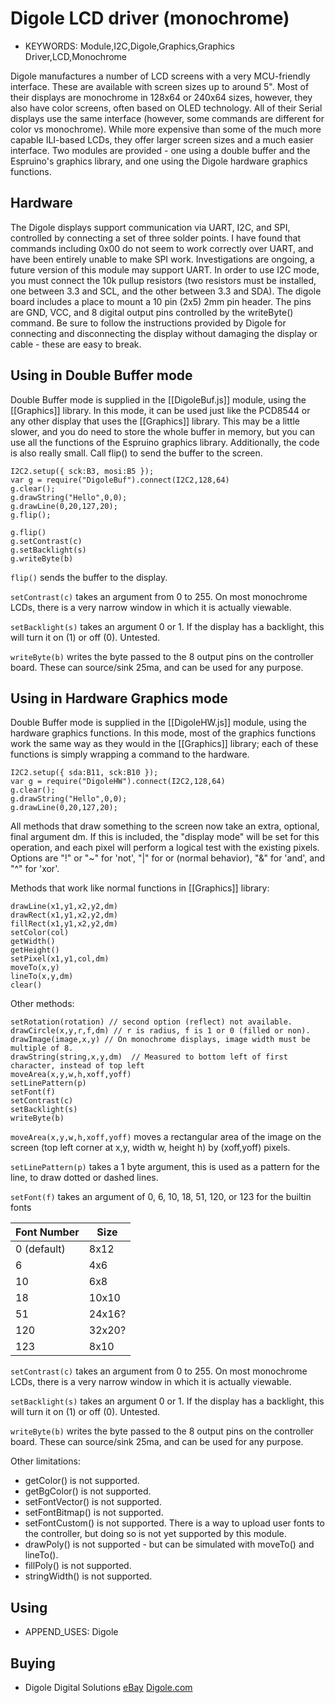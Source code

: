 <!--- Copyright (c) 2014 Spence Konde See the file LICENSE for copying permission. -->
Digole LCD driver (monochrome)
=======================

* KEYWORDS: Module,I2C,Digole,Graphics,Graphics Driver,LCD,Monochrome

Digole manufactures a number of LCD screens with a very MCU-friendly interface. These are available with screen sizes up to around 5". Most of their displays are monochrome in 128x64 or 240x64 sizes, however, they also have color screens, often based on OLED technology. All of their Serial displays use the same interface (however, some commands are different for color vs monochrome). While more expensive than some of the much more capable ILI-based LCDs, they offer larger screen sizes and a much easier interface. Two modules are provided - one using a double buffer and the Espruino's graphics library, and one using the Digole hardware graphics functions. 

Hardware
------------------

The Digole displays support communication via UART, I2C, and SPI, controlled by connecting a set of three solder points. I have found that commands including 0x00 do not seem to work correctly over UART, and have been entirely unable to make SPI work. Investigations are ongoing, a future version of this module may support UART. In order to use I2C mode, you must connect the 10k pullup resistors (two resistors must be installed, one between 3.3 and SCL, and the other between 3.3 and SDA). The digole board includes a place to mount a 10 pin (2x5) 2mm pin header. The pins are GND, VCC, and 8 digital output pins controlled by the writeByte() command. Be sure to follow the instructions provided by Digole for connecting and disconnecting the display without damaging the display or cable - these are easy to break. 


Using in Double Buffer mode
---------------------------

Double Buffer mode is supplied in the [[DigoleBuf.js]] module, using the [[Graphics]] library. In this mode, it can be used just like the PCD8544 or any other display that uses the [[Graphics]] library. This may be a little slower, and you do need to store the whole buffer in memory, but you can use all the functions of the Espruino graphics library. Additionally, the code is also really small. Call flip() to send the buffer to the screen.  

```
I2C2.setup({ sck:B3, mosi:B5 });
var g = require("DigoleBuf").connect(I2C2,128,64)
g.clear();
g.drawString("Hello",0,0);
g.drawLine(0,20,127,20);
g.flip();
```



```
g.flip()
g.setContrast(c)
g.setBacklight(s)
g.writeByte(b)
```

`flip()` sends the buffer to the display.

`setContrast(c)` takes an argument from 0 to 255. On most monochrome LCDs, there is a very narrow window in which it is actually viewable.

`setBacklight(s)` takes an argument 0 or 1. If the display has a backlight, this will turn it on (1) or off (0). Untested. 

`writeByte(b)` writes the byte passed to the 8 output pins on the controller board. These can source/sink 25ma, and can be used for any purpose.


Using in Hardware Graphics mode
---------------------------
Double Buffer mode is supplied in the [[DigoleHW.js]] module, using the hardware graphics functions. In this mode, most of the graphics functions work the same way as they would in the [[Graphics]] library; each of these functions is simply wrapping a command to the hardware. 


```
I2C2.setup({ sda:B11, sck:B10 });
var g = require("DigoleHW").connect(I2C2,128,64)
g.clear();
g.drawString("Hello",0,0);
g.drawLine(0,20,127,20);
```

All methods that draw something to the screen now take an extra, optional, final argument dm. If this is included, the "display mode" will be set for this operation, and each pixel will perform a logical test with the existing pixels. Options are "!" or "~" for 'not', "|" for or (normal behavior), "&" for 'and', and "^" for 'xor'. 


Methods that work like normal functions in [[Graphics]] library:

```
drawLine(x1,y1,x2,y2,dm)
drawRect(x1,y1,x2,y2,dm)
fillRect(x1,y1,x2,y2,dm)
setColor(col)
getWidth()
getHeight()
setPixel(x1,y1,col,dm)
moveTo(x,y)
lineTo(x,y,dm)
clear()
```

Other methods:

```
setRotation(rotation) // second option (reflect) not available. 
drawCircle(x,y,r,f,dm) // r is radius, f is 1 or 0 (filled or non). 
drawImage(image,x,y) // On monochrome displays, image width must be multiple of 8.
drawString(string,x,y,dm)  // Measured to bottom left of first character, instead of top left
moveArea(x,y,w,h,xoff,yoff)
setLinePattern(p)
setFont(f) 
setContrast(c) 
setBacklight(s) 
writeByte(b)
```

`moveArea(x,y,w,h,xoff,yoff)` moves a rectangular area of the image on the screen (top left corner at x,y, width w, height h) by (xoff,yoff) pixels.

`setLinePattern(p)` takes a 1 byte argument, this is used as a pattern for the line, to draw dotted or dashed lines.

`setFont(f)` takes an argument of 0, 6, 10, 18, 51, 120, or 123 for the builtin fonts
  
  | Font Number| Size |
  | ---------- | ---- |
  | 0 (default)| 8x12 |
  | 6          | 4x6  |
  | 10         | 6x8  |
  | 18         |10x10 |
  | 51         |24x16?| 
  | 120        |32x20?|
  | 123        | 8x10 |

`setContrast(c)` takes an argument from 0 to 255. On most monochrome LCDs, there is a very narrow window in which it is actually viewable.

`setBacklight(s)` takes an argument 0 or 1. If the display has a backlight, this will turn it on (1) or off (0). Untested. 

`writeByte(b)` writes the byte passed to the 8 output pins on the controller board. These can source/sink 25ma, and can be used for any purpose.

Other limitations:
* getColor() is not supported.
* getBgColor() is not supported.
* setFontVector() is not supported.
* setFontBitmap() is not supported.
* setFontCustom() is not supported. There is a way to upload user fonts to the controller, but doing so is not yet supported by this module.
* drawPoly() is not supported - but can be simulated with moveTo() and lineTo(). 
* fillPoly() is not supported.
* stringWidth() is not supported.

Using 
-----

* APPEND_USES: Digole

Buying
-----

* Digole Digital Solutions [eBay](http://stores.ebay.com/Digole-Digital-Solution/Serial-LCD-OLED-/_i.html) [Digole.com](http://digole.com)
